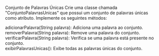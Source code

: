 Conjunto de Palavras Únicas
Crie uma classe chamada "ConjuntoPalavrasUnicas" que possui um conjunto de palavras únicas como atributo. Implemente os seguintes métodos:

adicionarPalavra(String palavra): Adiciona uma palavra ao conjunto.\
removerPalavra(String palavra): Remove uma palavra do conjunto.\
verificarPalavra(String palavra): Verifica se uma palavra está presente no conjunto.\
exibirPalavrasUnicas(): Exibe todas as palavras únicas do conjunto.